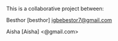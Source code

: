 This is a collaborative project between:

Besthor [besthor] <igbebestor7@gmail.com>

Aisha [Aisha] <@gmail.com>
